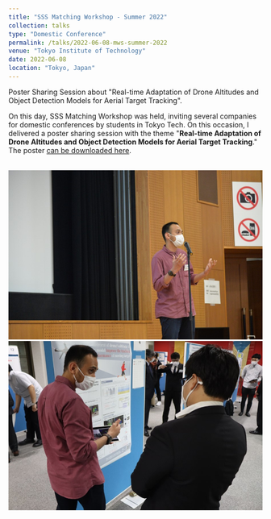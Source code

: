 ```yaml
---
title: "SSS Matching Workshop - Summer 2022"
collection: talks
type: "Domestic Conference"
permalink: /talks/2022-06-08-mws-summer-2022
venue: "Tokyo Institute of Technology"
date: 2022-06-08
location: "Tokyo, Japan"
---
```


Poster Sharing Session about "Real-time Adaptation of Drone Altitudes and Object Detection Models for Aerial Target Tracking".

On this day, SSS Matching Workshop was held, inviting several companies for domestic conferences by students in Tokyo Tech. On this occasion, I delivered a poster sharing session with the theme "**Real-time Adaptation of Drone Altitudes and Object Detection Models for Aerial Target Tracking**." The poster [can be downloaded here](https://drive.google.com/file/d/1wGUvjaU21UIMgFfzsikSjp93NFGOSAYl/view?usp=sharing).


<br/><img src='/images/talk_mws-1-1.jpg'>
<br/><img src='/images/talk_mws-1-2.jpg'>
